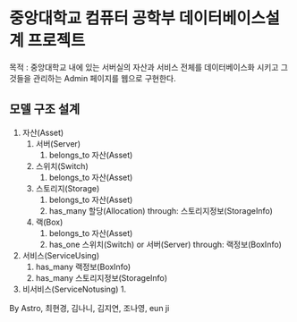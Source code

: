 # 중앙대학교 컴퓨터 공학부 데이터베이스설계 프로젝트

목적 : 중앙대학교 내에 있는 서버실의 자산과 서비스 전체를 데이터베이스화 시키고 그것들을 관리하는 Admin 페이지를 웹으로 구현한다.

## 모델 구조 설계
1. 자산(Asset)
    1. 서버(Server)
        1. belongs_to 자산(Asset)
    2. 스위치(Switch)
        1. belongs_to 자산(Asset)
    3. 스토리지(Storage)
        1. belongs_to 자산(Asset)
        2. has_many 할당(Allocation) through: 스토리지정보(StorageInfo)
    4. 랙(Box)
        1. belongs_to 자산(Asset)
        2. has_one 스위치(Switch) or 서버(Server) through: 랙정보(BoxInfo)
2. 서비스(ServiceUsing)
    1. has_many 랙정보(BoxInfo)
    2. has_many 스토리지정보(StorageInfo)
3. 비서비스(ServiceNotusing)
    1. 

By Astro, 최현경, 김나니, 김지연, 조나영, eun ji